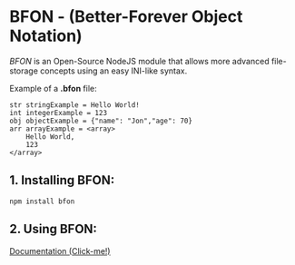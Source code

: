 # BFON - (Better-Forever Object Notation)

*BFON* is an Open-Source NodeJS module that allows more advanced file-storage concepts using an easy INI-like syntax.

Example of a **.bfon** file:

    str stringExample = Hello World!  
    int integerExample = 123  
    obj objectExample = {"name": "Jon","age": 70}
    arr arrayExample = <array>
	    Hello World,
	    123
	</array>

## 1. Installing BFON:

    npm install bfon

## 2. Using BFON:
[Documentation (Click-me!)](https://github.com/kysadro/bfon/wiki/Documentation)
